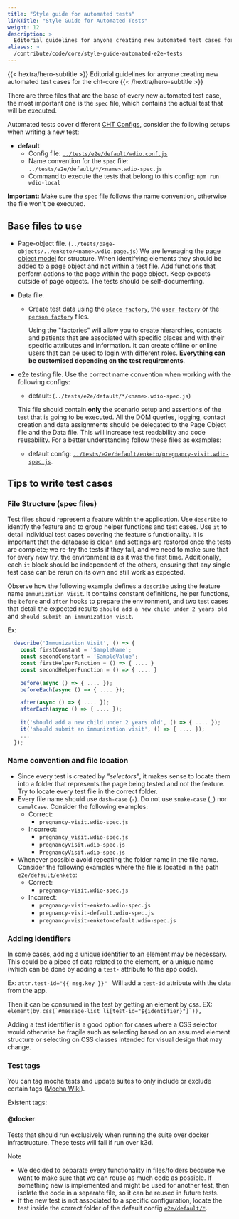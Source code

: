 ```yaml
---
title: "Style guide for automated tests"
linkTitle: "Style Guide for Automated Tests"
weight: 12
description: >
  Editorial guidelines for anyone creating new automated test cases for the cht-core
aliases: >
  /contribute/code/core/style-guide-automated-e2e-tests
---
```


{{< hextra/hero-subtitle >}}
  Editorial guidelines for anyone creating new automated test cases for the cht-core
{{< /hextra/hero-subtitle >}}

There are three files that are the base of every new automated test case, the most important one is the `spec` file, which contains the actual test that will be executed.

Automated tests cover different [CHT Configs](https://github.com/medic/cht-core/tree/master/config), consider the following setups when writing a new test:
- **default**
  - Config file: [`../tests/e2e/default/wdio.conf.js`](https://github.com/medic/cht-core/blob/master/tests/e2e/default/wdio.conf.js)
  - Name convention for the `spec` file: `../tests/e2e/default/*/<name>.wdio-spec.js`
  - Command to execute the tests that belong to this config:  `npm run wdio-local`

**Important:** Make sure the `spec` file follows the name convention, otherwise the file won't be executed.

## Base files to use

- Page-object file. (`../tests/page-objects/../enketo/<name>.wdio.page.js`)
  We are leveraging the [page object model](https://www.thoughtworks.com/insights/blog/using-page-objects-overcome-protractors-shortcomings) for structure. When identifying elements they should be added to a page object and not within a test file. Add functions that perform actions to the page within the page object. Keep expects outside of page objects. The tests should be self-documenting.

- Data file.
    - Create test data using the [`place factory`](https://github.com/medic/cht-core/blob/master/tests/factories/cht/contacts/place.js), the [`user factory`](https://github.com/medic/cht-core/blob/master/tests/factories/cht/users/users.js) or the [`person factory`](https://github.com/medic/cht-core/blob/master/tests/factories/cht/contacts/person.js) files.

      Using the "factories" will allow you to create hierarchies, contacts and patients that are associated with specific places and with their specific attributes and information. It can create offline or online users that can be used to login with different roles. **Everything can be customised depending on the test requirements**.

- e2e testing file. Use the correct name convention when working with the following configs:
    - default: (`../tests/e2e/default/*/<name>.wdio-spec.js`)

  This file should contain **only** the scenario setup and assertions of the test that is going to be executed. All the DOM queries, logging, contact creation and data assignments should be delegated to the Page Object file and the Data file. This will increase test readability and code reusability. For a better understanding follow these files as examples:
    - default config: [`../tests/e2e/default/enketo/pregnancy-visit.wdio-spec.js`](https://github.com/medic/cht-core/blob/master/tests/e2e/default/enketo/pregnancy-visit.wdio-spec.js).

## Tips to write test cases
### File Structure (spec files)

Test files should represent a feature within the application. Use `describe` to identify the feature and to group helper functions and test cases. Use `it` to detail individual test cases covering the feature's functionality.
It is important that the database is clean and settings are restored once the tests are complete; we re-try the tests if they fail, and we need to make sure that for every new try, the environment is as it was the first time. Additionally, each `it` block should be independent of the others, ensuring that any single test case can be rerun on its own and still work as expected.

Observe how the following example defines a `describe` using the feature name `Immunization Visit`. It contains constant definitions, helper functions, the `before` and `after` hooks to prepare the environment, and two test cases that detail the expected results `should add a new child under 2 years old` and `should submit an immunization visit`.

Ex:
```js
  describe('Immunization Visit', () => {
    const firstConstant = 'SampleName';
    const secondConstant = 'SampleValue';
    const firstHelperFunction = () => { .... }
    const secondHelperFunction = () => { .... }
    
    before(async () => { .... });    
    beforeEach(async () => { .... });

    after(async () => { .... });
    afterEach(async () => { .... });
    
    it('should add a new child under 2 years old', () => { .... });
    it('should submit an immunization visit', () => { .... });
    ...
  });
```

### Name convention and file location

- Since every test is created by _"selectors"_, it makes sense to locate them into a folder that represents the page being tested and not the feature. Try to locate every test file in the correct folder.
- Every file name should use `dash-case` (`-`). Do not use `snake-case` (`_`) nor `camelCase`. Consider the following examples:
    - Correct:
        - `pregnancy-visit.wdio-spec.js`
    - Incorrect:
        - `pregnancy_visit.wdio-spec.js`
        - `pregnancyVisit.wdio-spec.js`
        - `PregnancyVisit.wdio-spec.js`
- Whenever possible avoid repeating the folder name in the file name. Consider the following examples where the file is located in the path `e2e/default/enketo`:
    - Correct:
        - `pregnancy-visit.wdio-spec.js`
    - Incorrect:
        - `pregnancy-visit-enketo.wdio-spec.js`
        - `pregnancy-visit-default.wdio-spec.js`
        - `pregnancy-visit-enketo-default.wdio-spec.js`

### Adding identifiers
In some cases, adding a unique identifier to an element may be necessary. This could be a piece of data related to the element, or a unique name (which can be done by adding a `test-` attribute to the app code).

Ex:  `attr.test-id="{{ msg.key }}" ` Will add a `test-id` attribute with the data from the app.

Then it can be consumed in the test by getting an element by css. EX: ``element(by.css(`#message-list li[test-id="${identifier}"]`)),``

Adding a test identifier is a good option for cases where a CSS selector would otherwise be fragile such as selecting based on an assumed element structure or selecting on CSS classes intended for visual design that may change.

### Test tags
You can tag mocha tests and update suites to only include or exclude certain tags ([Mocha Wiki](https://github.com/mochajs/mocha/wiki/Tagging)).

Existent tags:
#### @docker
Tests that should run exclusively when running the suite over docker infrastructure. These tests will fail if run over k3d.

> [!NOTE] 
> * We decided to separate every functionality in files/folders because we want to make sure that we can reuse as much code as possible. If something new is implemented and might be used for another test, then isolate the code in a separate file, so it can be reused in future tests.
> * If the new test is not associated to a specific configuration, locate the test inside the correct folder of the default config [`e2e/default/*`](https://github.com/medic/cht-core/tree/master/tests/e2e/default). 